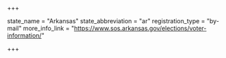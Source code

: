 +++

state_name = "Arkansas"
state_abbreviation = "ar"
registration_type = "by-mail"
more_info_link = "https://www.sos.arkansas.gov/elections/voter-information/"

+++